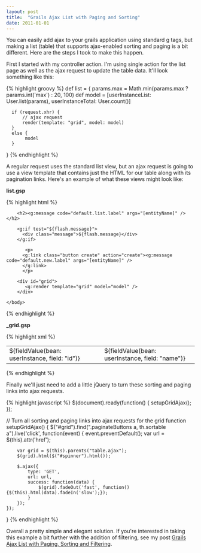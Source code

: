 ```yaml
---
layout: post
title:  "Grails Ajax List with Paging and Sorting"
date: 2011-01-01
---
```


You can easily add ajax to your grails application using standard g tags, but making a list (table) that supports ajax-enabled sorting and paging is a bit different. Here are the steps I took to make this happen.

First I started with my controller action. I'm using single action for the list page as well as the ajax request to update the table data. It'll look something like this:

{% highlight groovy %}
def list = {
      params.max = Math.min(params.max ? params.int('max') : 20, 100)
      def model = [userInstanceList: User.list(params), userInstanceTotal: User.count()]

      if (request.xhr) {
          // ajax request
          render(template: "grid", model: model)
      }
      else {
           model
      }
}
{% endhighlight %}

A regular request uses the standard list view, but an ajax request is going to use a view template that contains just the HTML for our table along with its pagination links. Here's an example of what these views might look like:

<strong>list.gsp</strong>

{% highlight html %}
<html>
    <head>
        <meta name="layout" content="main" />
        <g:set var="entityName" value="${message(code: 'user.label', default: 'User')}" />
        <title><g:message code="default.list.label" args="[entityName]" /></title>
    </head>
    <body>

        <h2><g:message code="default.list.label" args="[entityName]" /></h2>

        <g:if test="${flash.message}">
          <div class="message">${flash.message}</div>
        </g:if>

           <p>
          <g:link class="button create" action="create"><g:message code="default.new.label" args="[entityName]" />
          </g:link>
          </p>

        <div id="grid">
           <g:render template="grid" model="model" />
        </div>

    </body>
</html>
{% endhighlight %}

<strong>&#95;grid.gsp</strong>

{% highlight xml %}
<table class="ajax">
    <thead>
        <tr>
            <g:sortableColumn property="id" title="${message(code: 'user.id.label', default: 'Id')}" />
            <g:sortableColumn property="isActive" title="${message(code: 'user.isActive.label', default: 'Is Active')}" />
            <g:sortableColumn property="name" title="${message(code: 'user.name.label', default: 'Name')}" />
       </tr>
    </thead>
    <tbody>
    <g:each in="${userInstanceList}" status="i" var="userInstance">
        <tr class="${(i % 2) == 0 ? 'odd' : 'even'}">
            <td><g:link action="show" id="${userInstance.id}">${fieldValue(bean: userInstance, field: "id")}</g:link></td>
            <td><g:formatBoolean boolean="${userInstance.isActive}" ></td>
            <td>${fieldValue(bean: userInstance, field: "name")}</td>
         </tr>
    </g:each>
    </tbody>
</table>

<div class="pagination">
	<g:paginate total="${userInstanceTotal}" />
</div>
{% endhighlight %}

Finally we'll just need to add a little jQuery to turn these sorting and paging links into ajax requests.

{% highlight javascript %}
$(document).ready(function() {
    setupGridAjax();
});

// Turn all sorting and paging links into ajax requests for the grid
function setupGridAjax() {
    $("#grid").find(".paginateButtons a, th.sortable a").live('click', function(event) {
        event.preventDefault();
        var url = $(this).attr('href');

        var grid = $(this).parents("table.ajax");
        $(grid).html($("#spinner").html());

        $.ajax({
            type: 'GET',
            url: url,
            success: function(data) {
                $(grid).fadeOut('fast', function() {$(this).html(data).fadeIn('slow');});
            }
        });
    });
}
{% endhighlight %}

Overall a pretty simple and elegant solution. If you're interested in taking this example a bit further with the addition of filtering, see my post <a href="http://www.craigburke.com/blog/2011/01/23/grails-ajax-list-with-paging-sorting-and-filtering/">Grails Ajax List with Paging, Sorting and Filtering</a>.
